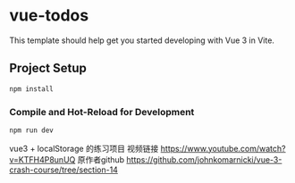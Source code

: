 # vue-todos

This template should help get you started developing with Vue 3 in Vite.

## Project Setup

```sh
npm install
```

### Compile and Hot-Reload for Development

```sh
npm run dev
```

vue3 + localStorage 的练习项目
视频链接 <https://www.youtube.com/watch?v=KTFH4P8unUQ>
原作者github <https://github.com/johnkomarnicki/vue-3-crash-course/tree/section-14>
